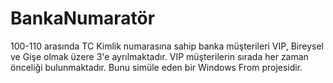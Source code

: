 # BankaNumaratör 
100-110 arasında TC Kimlik numarasına sahip banka müşterileri VIP, Bireysel ve Gişe olmak üzere 3'e ayrılmaktadır. 
VIP müşterilerin sırada her zaman önceliği bulunmaktadır. Bunu simüle eden bir Windows From projesidir.
